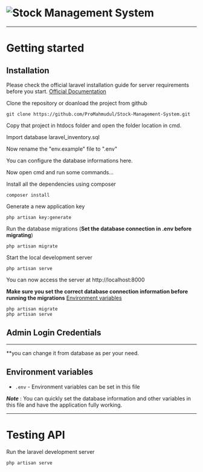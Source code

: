 
# ![Stock Management System](logo.png)

----------

# Getting started

## Installation

Please check the official laravel installation guide for server requirements before you start. [Official Documentation](https://laravel.com/docs/5.8/installation)


Clone the repository or doanload the project from github

    git clone https://github.com/ProMahmudul/Stock-Management-System.git

Copy that project in htdocs folder and open the folder location in cmd.

Import database laravel_inventory.sql

Now rename the "env.example" file to ".env"

You can configure the database informations here.

Now open cmd and run some commands...

Install all the dependencies using composer

    composer install

Generate a new application key

    php artisan key:generate

Run the database migrations (**Set the database connection in .env before migrating**)

    php artisan migrate

Start the local development server

    php artisan serve

You can now access the server at http://localhost:8000
    
**Make sure you set the correct database connection information before running the migrations** [Environment variables](#environment-variables)

    php artisan migrate
    php artisan serve
    
## Admin Login Credentials
------

**you can change it from database as per your need.


## Environment variables

- `.env` - Environment variables can be set in this file

***Note*** : You can quickly set the database information and other variables in this file and have the application fully working.

----------

# Testing API

Run the laravel development server

    php artisan serve


